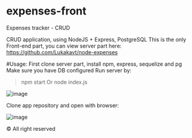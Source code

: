 # expenses-front
Expenses tracker - CRUD

CRUD application, using NodeJS + Express, PostgreSQL
This is the only Front-end part, you can view server part here: https://github.com/Lukakavt/node-expenses

#Usage:
First clone server part, install npm, express, sequelize and pg
Make sure you have DB configured
Run server by:
> npm start
Or
> node index.js

![image](https://user-images.githubusercontent.com/65070584/181235805-eda21e82-8a80-4a27-990d-ff85a3ba4ace.png)

Clone app repository and open with browser:

![image](https://user-images.githubusercontent.com/65070584/181236150-61526cb3-cb1c-4707-9b11-6b4e21d18437.png)






© All right reserved
